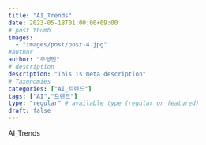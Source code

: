 ```yaml
---
title: "AI_Trends"
date: 2023-05-18T01:00:00+09:00
# post thumb
images:
  - "images/post/post-4.jpg"
#author
author: "주영민"
# description
description: "This is meta description"
# Taxonomies
categories: ["AI_트렌드"]
tags: ["AI","트렌드"]
type: "regular" # available type (regular or featured)
draft: false
---
```


AI_Trends